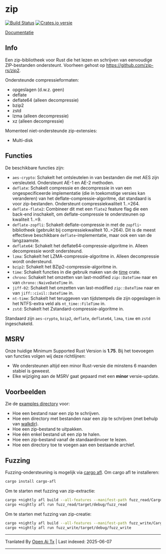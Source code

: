 zip
========

[![Build Status](https://github.com/zip-rs/zip2/actions/workflows/ci.yaml/badge.svg)](https://github.com/Pr0methean/zip/actions?query=branch%3Amaster+workflow%3ACI)
[![Crates.io versie](https://img.shields.io/crates/v/zip.svg)](https://crates.io/crates/zip)

[Documentatie](https://docs.rs/zip/latest/zip/)

Info
----

Een zip-bibliotheek voor Rust die het lezen en schrijven van eenvoudige ZIP-bestanden ondersteunt. Voorheen gehost op 
https://github.com/zip-rs/zip2.

Ondersteunde compressieformaten:

* opgeslagen (d.w.z. geen)
* deflate
* deflate64 (alleen decompressie)
* bzip2
* zstd
* lzma (alleen decompressie)
* xz (alleen decompressie)

Momenteel niet-ondersteunde zip-extensies:

* Multi-disk

Functies
--------

De beschikbare functies zijn:

* `aes-crypto`: Schakelt het ontsleutelen in van bestanden die met AES zijn versleuteld. Ondersteunt AE-1 en AE-2 methoden.
* `deflate`: Schakelt compressie en decompressie in van een ongespecificeerde implementatie (die in toekomstige versies kan veranderen) van het deflate-compressie-algoritme, dat standaard is voor zip-bestanden. Ondersteunt compressiekwaliteit 1..=264.
* `deflate-flate2`: Combineer dit met een `flate2` feature flag die een back-end inschakelt, om deflate-compressie te ondersteunen op kwaliteit 1..=9.
* `deflate-zopfli`: Schakelt deflate-compressie in met de `zopfli`-bibliotheek (gebruikt bij compressiekwaliteit 10..=264). Dit is de meest effectieve beschikbare `deflate`-implementatie, maar ook een van de langzaamste.
* `deflate64`: Schakelt het deflate64-compressie-algoritme in. Alleen decompressie wordt ondersteund.
* `lzma`: Schakelt het LZMA-compressie-algoritme in. Alleen decompressie wordt ondersteund.
* `bzip2`: Schakelt het BZip2-compressie-algoritme in.
* `time`: Schakelt functies in die gebruik maken van de [time](https://github.com/rust-lang-deprecated/time) crate.
* `chrono`: Schakelt het omzetten van last-modified `zip::DateTime` naar en van `chrono::NaiveDateTime` in.
* `jiff-02`: Schakelt het omzetten van last-modified `zip::DateTime` naar en van `jiff::civil::DateTime` in.
* `nt-time`: Schakelt het teruggeven van tijdstempels die zijn opgeslagen in het NTFS-extra veld als `nt_time::FileTime` in.
* `zstd`: Schakelt het Zstandard-compressie-algoritme in.

Standaard zijn `aes-crypto`, `bzip2`, `deflate`, `deflate64`, `lzma`, `time` en `zstd` ingeschakeld.

MSRV
----

Onze huidige Minimum Supported Rust Version is **1.75**. Bij het toevoegen van functies volgen wij deze richtlijnen:

- We ondersteunen altijd een minor Rust-versie die minstens 6 maanden stabiel is geweest.
- Elke wijziging aan de MSRV gaat gepaard met een **minor** versie-update.

Voorbeelden
-----------

Zie de [examples directory](https://raw.githubusercontent.com/zip-rs/zip2/master/examples) voor:
   * Hoe een bestand naar een zip te schrijven.
   * Hoe een directory met bestanden naar een zip te schrijven (met behulp van [walkdir](https://github.com/BurntSushi/walkdir)).
   * Hoe een zip-bestand te uitpakken.
   * Hoe één enkel bestand uit een zip te halen.
   * Hoe een zip-bestand vanaf de standaardinvoer te lezen.
   * Hoe een directory toe te voegen aan een bestaande archief.

Fuzzing
-------

Fuzzing-ondersteuning is mogelijk via [cargo afl](https://rust-fuzz.github.io/book/afl.html). Om cargo afl te installeren:

```bash
cargo install cargo-afl
```

Om te starten met fuzzing van zip-extractie:

```bash
cargo +nightly afl build --all-features --manifest-path fuzz_read/Cargo.toml
cargo +nightly afl run fuzz_read/target/debug/fuzz_read
```

Om te starten met fuzzing van zip-creatie:

```bash
cargo +nightly afl build --all-features --manifest-path fuzz_write/Cargo.toml
cargo +nightly afl run fuzz_write/target/debug/fuzz_write
```

---

Tranlated By [Open Ai Tx](https://github.com/OpenAiTx/OpenAiTx) | Last indexed: 2025-06-07

---